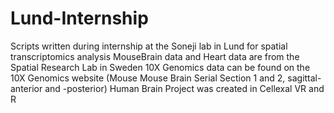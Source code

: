 # Lund-Internship
Scripts written during internship at the Soneji lab in Lund for spatial transcriptomics analysis
MouseBrain data and Heart data are from the Spatial Research Lab in Sweden
10X Genomics data can be found on the 10X Genomics website (Mouse Mouse Brain Serial Section 1 and 2, sagittal-anterior and -posterior)
Human Brain Project was created in Cellexal VR and R
